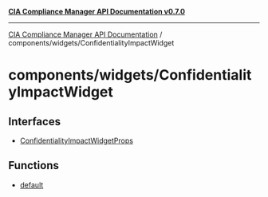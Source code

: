 [**CIA Compliance Manager API Documentation v0.7.0**](../../../README.md)

***

[CIA Compliance Manager API Documentation](../../../modules.md) / components/widgets/ConfidentialityImpactWidget

# components/widgets/ConfidentialityImpactWidget

## Interfaces

- [ConfidentialityImpactWidgetProps](interfaces/ConfidentialityImpactWidgetProps.md)

## Functions

- [default](functions/default.md)
